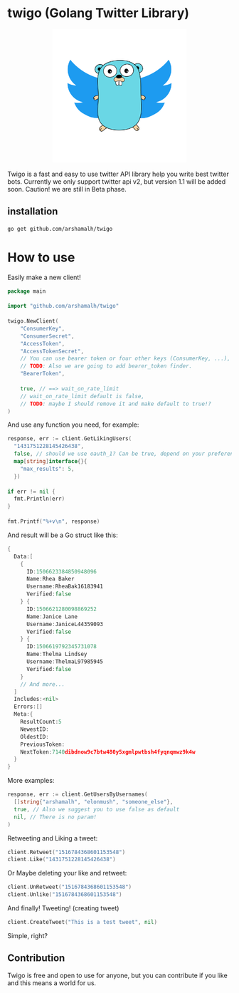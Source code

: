 # twigo (Golang Twitter Library)

<p align="center">
  <img src="./twigo.png" alt="twigo logo" width="300">
</p>

Twigo is a fast and easy to use twitter API library help you write best twitter bots.
Currently we only support twitter api v2, but version 1.1 will be added soon.
Caution! we are still in Beta phase.

## installation

```bash
go get github.com/arshamalh/twigo
```

# How to use
Easily make a new client!
```go
package main

import "github.com/arshamalh/twigo"

twigo.NewClient(
    "ConsumerKey",
    "ConsumerSecret",
    "AccessToken",
    "AccessTokenSecret",
    // You can use bearer token or four other keys (ConsumerKey, ...), both is not mandatory, but would be better.
    // TODO: Also we are going to add bearer_token finder.
    "BearerToken",

    true, // ==> wait_on_rate_limit
    // wait_on_rate_limit default is false,
    // TODO: maybe I should remove it and make default to true!?
)
```
And use any function you need, for example:
```go
response, err := client.GetLikingUsers(
  "1431751228145426438", 
  false, // should we use oauth_1? Can be true, depend on your preferences, but maybe we will change it if needed.
  map[string]interface{}{
    "max_results": 5,
  })

if err != nil {
  fmt.Println(err)
}

fmt.Printf("%+v\n", response)
```
And result will be a Go struct like this:
```Go
{
  Data:[
    {
      ID:1506623384850948096 
      Name:Rhea Baker 
      Username:RheaBak16183941
      Verified:false
    } {
      ID:1506621280098869252 
      Name:Janice Lane 
      Username:JaniceL44359093
      Verified:false
    } {
      ID:1506619792345731078 
      Name:Thelma Lindsey 
      Username:ThelmaL97985945
      Verified:false
    } 
    // And more...
  ] 
  Includes:<nil> 
  Errors:[] 
  Meta:{
    ResultCount:5 
    NewestID: 
    OldestID: 
    PreviousToken: 
    NextToken:7140dibdnow9c7btw480y5xgmlpwtbsh4fyqnqmwz9k4w
  }
}
```

More examples:
```go
response, err := client.GetUsersByUsernames(
  []string{"arshamalh", "elonmush", "someone_else"}, 
  true, // Also we suggest you to use false as default 
  nil, // There is no param!
)
```
Retweeting and Liking a tweet:
```go
client.Retweet("1516784368601153548")
client.Like("1431751228145426438")
```
Or Maybe deleting your like and retweet:
```go
client.UnRetweet("1516784368601153548")
client.Unlike("1516784368601153548")
```
And finally! Tweeting! (creating tweet)
```go
client.CreateTweet("This is a test tweet", nil)
```
Simple, right?

## Contribution

Twigo is free and open to use for anyone, but you can contribute if you like and this means a world for us.
